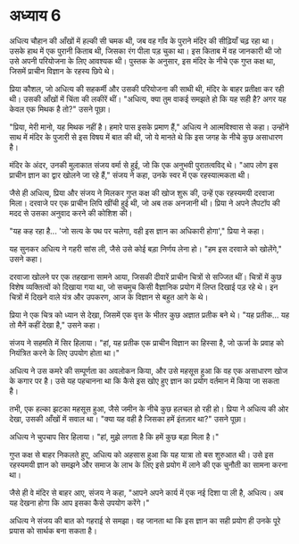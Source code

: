 # अध्याय 6

अधित्य चौहान की आँखों में हल्की सी चमक थी, जब वह गाँव के पुराने मंदिर की सीढ़ियाँ चढ़ रहा था। उसके हाथ में एक पुरानी किताब थी, जिसका रंग पीला पड़ चुका था। इस किताब में वह जानकारी थी जो उसे अपनी परियोजना के लिए आवश्यक थी। पुस्तक के अनुसार, इस मंदिर के नीचे एक गुप्त कक्ष था, जिसमें प्राचीन विज्ञान के रहस्य छिपे थे।

प्रिया कौशल, जो अधित्य की सहकर्मी और उसकी परियोजना की साथी थी, मंदिर के बाहर प्रतीक्षा कर रही थी। उसकी आँखों में चिंता की लकीरें थीं। "अधित्य, क्या तुम वाकई समझते हो कि यह सही है? अगर यह केवल एक मिथक है तो?" उसने पूछा।

"प्रिया, मेरी मानो, यह मिथक नहीं है। हमारे पास इसके प्रमाण हैं," अधित्य ने आत्मविश्वास से कहा। उन्होंने साथ में मंदिर के पुजारी से इस विषय में बात की थी, जो ये मानते थे कि इस जगह के नीचे कुछ असाधारण है।

मंदिर के अंदर, उनकी मुलाकात संजय वर्मा से हुई, जो कि एक अनुभवी पुरातत्वविद् थे। "आप लोग इस प्राचीन ज्ञान का द्वार खोलने जा रहे हैं," संजय ने कहा, उनके स्वर में एक रहस्यात्मकता थी।

जैसे ही अधित्य, प्रिया और संजय ने मिलकर गुप्त कक्ष की खोज शुरू की, उन्हें एक रहस्यमयी दरवाजा मिला। दरवाजे पर एक प्राचीन लिपि खींची हुई थी, जो अब तक अनजानी थी। प्रिया ने अपने लैपटॉप की मदद से उसका अनुवाद करने की कोशिश की।

"यह कह रहा है... 'जो सत्य के पथ पर चलेगा, वही इस ज्ञान का अधिकारी होगा'," प्रिया ने कहा।

यह सुनकर अधित्य ने गहरी सांस ली, जैसे उसे कोई बड़ा निर्णय लेना हो। "हम इस दरवाजे को खोलेंगे," उसने कहा।

दरवाजा खोलने पर एक तहखाना सामने आया, जिसकी दीवारें प्राचीन चित्रों से सज्जित थीं। चित्रों में कुछ विशेष व्यक्तित्वों को दिखाया गया था, जो सचमुच किसी वैज्ञानिक प्रयोग में लिप्त दिखाई पड़ रहे थे। इन चित्रों में दिखने वाले यंत्र और उपकरण, आज के विज्ञान से बहुत आगे के थे।

प्रिया ने एक चित्र को ध्यान से देखा, जिसमें एक वृत्त के भीतर कुछ अज्ञात प्रतीक बने थे। "यह प्रतीक... यह तो मैनें कहीं देखा है," उसने कहा।

संजय ने सहमति में सिर हिलाया। "हां, यह प्रतीक एक प्राचीन विज्ञान का हिस्सा है, जो ऊर्जा के प्रवाह को नियंत्रित करने के लिए उपयोग होता था।"

अधित्य ने उस कमरे की सम्पूर्णता का अवलोकन किया, और उसे महसूस हुआ कि वह एक असाधारण खोज के कगार पर है। उसे यह पहचानना था कि कैसे इस खोए हुए ज्ञान का प्रयोग वर्तमान में किया जा सकता है।

तभी, एक हल्का झटका महसूस हुआ, जैसे जमीन के नीचे कुछ हलचल हो रही हो। प्रिया ने अधित्य की ओर देखा, उसकी आँखों में सवाल था। "क्या यह वही है जिसका हमें इंतज़ार था?" उसने पूछा।

अधित्य ने चुपचाप सिर हिलाया। "हां, मुझे लगता है कि हमें कुछ बड़ा मिला है।"

गुप्त कक्ष से बाहर निकलते हुए, अधित्य को अहसास हुआ कि यह यात्रा तो बस शुरुआत थी। उसे इस रहस्यमयी ज्ञान को समझने और समाज के लाभ के लिए इसे प्रयोग में लाने की एक चुनौती का सामना करना था।

जैसे ही वे मंदिर से बाहर आए, संजय ने कहा, "आपने अपने कार्य में एक नई दिशा पा ली है, अधित्य। अब यह देखना होगा कि आप इसका कैसे उपयोग करेंगे।"

अधित्य ने संजय की बात को गहराई से समझा। वह जानता था कि इस ज्ञान का सही प्रयोग ही उनके पूरे प्रयास को सार्थक बना सकता है।